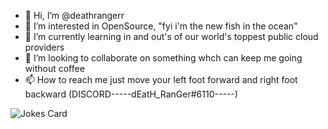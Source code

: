 - 👋 Hi, I’m @deathrangerr
- 👀 I’m interested in OpenSource, "fyi i'm the new fish in the ocean"
- 🌱 I’m currently learning in and out's of our world's toppest public cloud providers
- 💞️ I’m looking to collaborate on something whch can keep me going without coffee
- 📫 How to reach me just move your left foot forward and right foot backward (DISCORD-----dEatH_RanGer#6110-----)

<!-- HTML -->
<img src="https://readme-jokes.vercel.app/api" alt="Jokes Card" />


<!---
deathrangerr/deathrangerr is a ✨ special ✨ repository because its `README.md` (this file) appears on your GitHub profile.
You can click the Preview link to take a look at your changes.
--->
